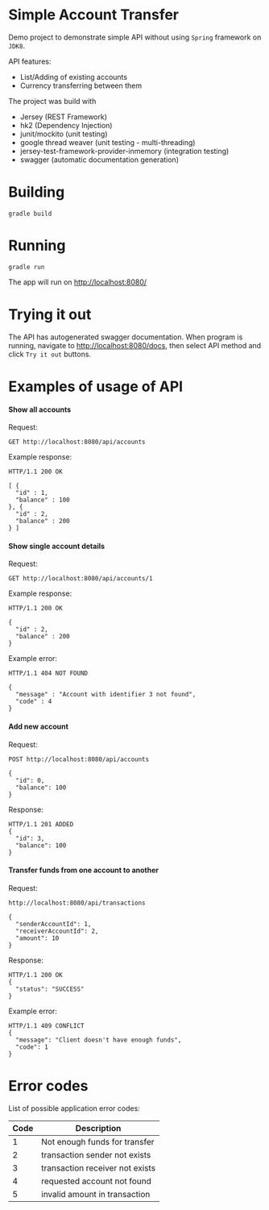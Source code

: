 Simple Account Transfer
=======================

Demo project to demonstrate simple API without using `Spring` framework on `JDK8`.

API features: 
 - List/Adding of existing accounts
 - Currency transferring between them

The project was build with
 - Jersey (REST Framework)
 - hk2 (Dependency Injection)
 - junit/mockito (unit testing)
 - google thread weaver (unit testing - multi-threading)
 - jersey-test-framework-provider-inmemory (integration testing)
 - swagger (automatic documentation generation)

Building
========

```batch
gradle build
```

Running
=======
```batch
gradle run
```

The app will run on [http://localhost:8080/](http://localhost:8080/docs)

Trying it out
=============

The API has autogenerated swagger documentation.
When program is running, navigate to [http://localhost:8080/docs](http://localhost:8080/docs),
then select API method and click `Try it out` buttons.

Examples of usage of API
========================

#### Show all accounts

Request:

``` http
GET http://localhost:8080/api/accounts
```

Example response:

``` http
HTTP/1.1 200 OK

[ {
  "id" : 1,
  "balance" : 100
}, {
  "id" : 2,
  "balance" : 200
} ]
```

#### Show single account details

Request:

``` http
GET http://localhost:8080/api/accounts/1
```

Example response:

``` http
HTTP/1.1 200 OK

{
  "id" : 2,
  "balance" : 200
}
```

Example error:

``` http
HTTP/1.1 404 NOT FOUND

{
  "message" : "Account with identifier 3 not found",
  "code" : 4
}
```

#### Add new account

Request:

``` http
POST http://localhost:8080/api/accounts

{
  "id": 0,
  "balance": 100
}
```

Response:

``` http
HTTP/1.1 201 ADDED
{
  "id": 3,
  "balance": 100
}
```

#### Transfer funds from one account to another

Request:

``` http
http://localhost:8080/api/transactions

{
  "senderAccountId": 1,
  "receiverAccountId": 2,
  "amount": 10
}
```

Response:

``` http
HTTP/1.1 200 OK
{
  "status": "SUCCESS"
}
```

Example error:

``` http
HTTP/1.1 409 CONFLICT
{
  "message": "Client doesn't have enough funds",
  "code": 1
}
```


Error codes
===========

List of possible application error codes:

| Code | Description |
| ---- | ---------- |
|  1  | Not enough funds for transfer |
|  2  | transaction sender not exists |
|  3  | transaction receiver not exists |
|  4  | requested account not found |
|  5  | invalid amount in transaction |

